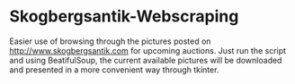 # Skogbergsantik-Webscraping

Easier use of browsing through the pictures posted on http://www.skogbergsantik.com for upcoming auctions. 
Just run the script and using BeatifulSoup, the current available pictures will be downloaded and presented in a more convenient way through tkinter. 
